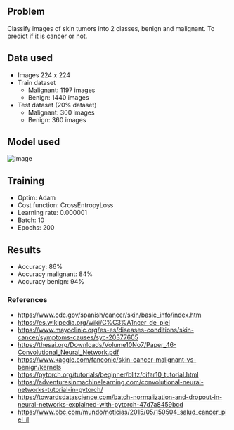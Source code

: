 ## Problem
Classify images of skin tumors into 2 classes, benign and malignant. To predict if it is cancer or not.

## Data used
- Images 224 x 224
- Train dataset
  - Malignant: 1197 images
  - Benign: 1440 images
- Test dataset  (20% dataset)
  - Malignant: 300 images
  - Benign: 360 images

## Model used

![image](https://user-images.githubusercontent.com/46162626/126080705-15107dc2-bcda-45bc-aa15-dbcb95a0a84a.png)

## Training
- Optim: Adam
- Cost function: CrossEntropyLoss
- Learning rate: 0.000001
- Batch: 10
- Epochs: 200

## Results
- Accuracy: 86%
- Accuracy malignant: 84%
- Accuracy benign: 94%

### References
- https://www.cdc.gov/spanish/cancer/skin/basic_info/index.htm
- https://es.wikipedia.org/wiki/C%C3%A1ncer_de_piel
- https://www.mayoclinic.org/es-es/diseases-conditions/skin-cancer/symptoms-causes/syc-20377605
- https://thesai.org/Downloads/Volume10No7/Paper_46-Convolutional_Neural_Network.pdf
- https://www.kaggle.com/fanconic/skin-cancer-malignant-vs-benign/kernels
- https://pytorch.org/tutorials/beginner/blitz/cifar10_tutorial.html
- https://adventuresinmachinelearning.com/convolutional-neural-networks-tutorial-in-pytorch/
- https://towardsdatascience.com/batch-normalization-and-dropout-in-neural-networks-explained-with-pytorch-47d7a8459bcd
- https://www.bbc.com/mundo/noticias/2015/05/150504_salud_cancer_piel_il
